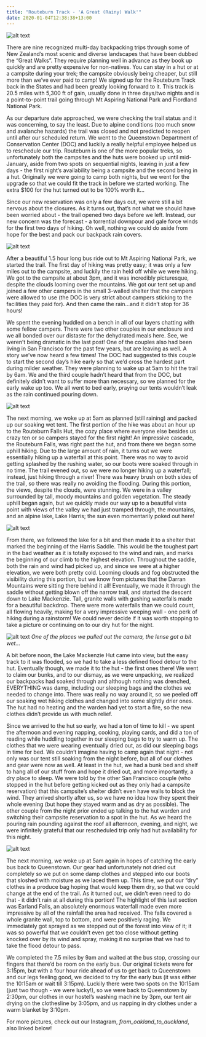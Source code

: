 ```yaml
---
title: "Routeburn Track - 'A Great (Rainy) Walk'"
date: 2020-01-04T12:38:38+13:00
---
```


![alt text](https://res.cloudinary.com/dqsylhojv/image/upload/v1578095152/hanswustrack.com/routeburn-track-a-great-rainy-walk/IMG_7179_jpsfe5.jpg "Routeburn Track")

There are nine recognized multi-day backpacking trips through some of New Zealand’s most scenic and diverse landscapes that have been dubbed the “Great Walks”. They require planning well in advance as they book up quickly and are pretty expensive for non-natives. You can stay in a hut or at a campsite during your trek; the campsite obviously being cheaper, but still more than we’ve ever paid to camp! 
We signed up for the Routeburn Track back in the States and had been greatly looking forward to it. This track is 20.5 miles with 5,300 ft of gain, usually done in three days/two nights and is a point-to-point trail going through Mt Aspiring National Park and Fiordland National Park. 

As our departure date approached, we were checking the trail status and it was concerning, to say the least. Due to alpine conditions (too much snow and avalanche hazards) the trail was closed and not predicted to reopen until after our scheduled return. We went to the Queenstown Department of Conservation Center (DOC) and luckily a really helpful employee helped us to reschedule our trip. Routeburn is one of the more popular treks, so unfortunately both the campsites and the huts were booked up until mid-January, aside from two spots on sequential nights, leaving in just a few days - the first night’s availability being a campsite and the second being in a hut. Originally we were going to camp both nights, but we went for the upgrade so that we could fit the track in before we started working. The extra $100 for the hut turned out to be 100% worth it… 

Since our new reservation was only a few days out, we were still a bit nervous about the closures. As it turns out, that’s not what we should have been worried about - the trail opened two days before we left. Instead, our new concern was the forecast - a torrential downpour and gale force winds for the first two days of hiking. Oh well, nothing we could do aside from hope for the best and pack our backpack rain covers.

![alt text](https://res.cloudinary.com/dqsylhojv/image/upload/v1578345109/hanswustrack.com/routeburn-track-a-great-rainy-walk/IMG_7729_nldjjj.jpg "Our campsite the first night")

After a beautiful 1.5 hour long bus ride out to Mt Aspiring National Park, we started the trail. The first day of hiking was pretty easy; it was only a few miles out to the campsite, and luckily the rain held off while we were hiking. We got to the campsite at about 3pm, and it was incredibly picturesque, despite the clouds looming over the mountains. We got our tent set up and joined a few other campers in the small 3-walled shelter that the campers were allowed to use (the DOC is very strict about campers sticking to the facilities they paid for). And then came the rain…and it didn’t stop for 36 hours! 

We spent the evening huddled on a bench in all of our layers chatting with some fellow campers. There were two other couples in our enclosure and we all bonded over our distaste for the dehydrated meals here. See, we weren’t being dramatic in the last post! One of the couples also had been living in San Francisco for the past few years, but are leaving as well. A story we’ve now heard a few times! The DOC had suggested to this couple to start the second day’s hike early so that we’d cross the hardest part during milder weather. They were planning to wake up at 5am to hit the trail by 6am. We and the third couple hadn’t heard that from the DOC, but definitely didn’t want to suffer more than necessary, so we planned for the early wake up too. We all went to bed early, praying our tents wouldn’t leak as the rain continued pouring down. 

![alt text](https://res.cloudinary.com/dqsylhojv/image/upload/v1578095173/hanswustrack.com/routeburn-track-a-great-rainy-walk/IMG_7180_r2a3yh.jpg "Vista point looking down on Lake Harris")

The next morning, we woke up at 5am as planned (still raining) and packed up our soaking wet tent. The first portion of the hike was about an hour up to the Routeburn Falls Hut, the cozy place where everyone else besides us crazy ten or so campers stayed for the first night! An impressive cascade, the Routeburn Falls, was right past the hut, and from there we began some uphill hiking. Due to the large amount of rain, it turns out we were essentially hiking up a waterfall at this point. There was no way to avoid getting splashed by the rushing water, so our boots were soaked through in no time. The trail evened out, so we were no longer hiking up a waterfall; instead, just hiking through a river! There was heavy brush on both sides of the trail, so there was really no avoiding the flooding. During this portion, the views, despite the clouds, were stunning. We were in a valley surrounded by tall, moody mountains and golden vegetation. The steady uphill began again, but we quickly made our way up to a beautiful vista point with views of the valley we had just tramped through, the mountains, and an alpine lake, Lake Harris; the sun even momentarily poked out here!

![alt text](https://res.cloudinary.com/dqsylhojv/image/upload/h_0.35/v1578095132/hanswustrack.com/routeburn-track-a-great-rainy-walk/5668D84F-0ADD-4FCD-90A9-EBFD53A74FBB_qlgioh.jpg "Singing in the rain")

From there, we followed the lake for a bit and then made it to a shelter that marked the beginning of the Harris Saddle. This would be the toughest part in the bad weather as it is totally exposed to the wind and rain, and marks the beginning of our climb to the highest elevation. Throughout the saddle, both the rain and wind had picked up, and since we were at a higher elevation, we were both pretty cold. Looming clouds and fog obstructed the visibility during this portion, but we know from pictures that the Darran Mountains were sitting there behind it all! Eventually, we made it through the saddle without getting blown off the narrow trail, and started the descent down to Lake Mackenzie. Tall, granite walls with gushing waterfalls made for a beautiful backdrop. There were more waterfalls than we could count, all flowing heavily, making for a very impressive weeping wall - one perk of hiking during a rainstorm! We could never decide if it was worth stopping to take a picture or continuing on to our dry hut for the night.

![alt text](https://res.cloudinary.com/dqsylhojv/image/upload/v1578095062/hanswustrack.com/routeburn-track-a-great-rainy-walk/1526F244-A5C9-47A2-9AE6-96B820174B4C_ydpyo5.jpg "Weeping wall behind Lake Mackenzie")
_One of the places we pulled out the camera, the lense got a bit wet..._

A bit before noon, the Lake Mackenzie Hut came into view, but the easy track to it was flooded, so we had to take a less defined flood detour to the hut. Eventually though, we made it to the hut - the first ones there! We went to claim our bunks, and to our dismay, as we were unpacking, we realized our backpacks had soaked through and although nothing was drenched, EVERYTHING was damp, including our sleeping bags and the clothes we needed to change into. There was really no way around it, so we peeled off our soaking wet hiking clothes and changed into some slightly drier ones. The hut had no heating and the warden had yet to start a fire, so the new clothes didn’t provide us with much relief. 

Since we arrived to the hut so early, we had a ton of time to kill - we spent the afternoon and evening napping, cooking, playing cards, and did a ton of reading while huddling together in our sleeping bags to try to warm up. The clothes that we were wearing eventually dried out, as did our sleeping bags in time for bed. We couldn’t imagine having to camp again that night - not only was our tent still soaking from the night before, but all of our clothes and gear were now as well. At least in the hut, we had a bunk bed and shelf to hang all of our stuff from and hope it dried out, and more importantly, a dry place to sleep. We were told by the other San Francisco couple (who stopped in the hut before getting kicked out as they only had a campsite reservation) that this campsite’s shelter didn’t even have walls to block the wind. They arrived shortly after us, so we have no idea how they spent their whole evening (but hope they stayed warm and as dry as possible). The other couple from the night prior ended up talking to the hut warden and switching their campsite reservation to a spot in the hut. As we heard the pouring rain pounding against the roof all afternoon, evening, and night, we were infinitely grateful that our rescheduled trip only had hut availability for this night. 

![alt text](https://res.cloudinary.com/dqsylhojv/image/upload/v1578095189/hanswustrack.com/routeburn-track-a-great-rainy-walk/IMG_7204_fefg5l.jpg "A gushing Earland Falls")

The next morning, we woke up at 5am again in hopes of catching the early bus back to Queenstown. Our gear had unfortunately not dried out completely so we put on some damp clothes and stepped into our boots that sloshed with moisture as we laced them up. This time, we put our “dry” clothes in a produce bag hoping that would keep them dry, so that we could change at the end of the trail. As it turned out, we didn’t even need to do that - it didn’t rain at all during this portion! The highlight of this last section was Earland Falls, an absolutely enormous waterfall made even more impressive by all of the rainfall the area had received. The falls covered a whole granite wall, top to bottom, and were positively raging. We immediately got sprayed as we stepped out of the forest into view of it; it was so powerful that we couldn’t even get too close without getting knocked over by its wind and spray, making it no surprise that we had to take the flood detour to pass.

We completed the 7.5 miles by 9am and waited at the bus stop, crossing our fingers that there’d be room on the early bus. Our original tickets were for 3:15pm, but with a four hour ride ahead of us to get back to Queenstown and our legs feeling good, we decided to try for the early bus (it was either the 10:15am or wait till 3:15pm). Luckily there were two spots on the 10:15am (just two though - we were lucky!), so we were back to Queenstown by 2:30pm, our clothes in our hostel’s washing machine by 3pm, our tent air drying on the clothesline by 3:05pm, and us napping in dry clothes under a warm blanket by 3:10pm. 

For more pictures, check out our Instagram, *from_oakland_to_auckland*, also linked below!